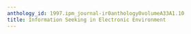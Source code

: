 ```yaml
---
anthology_id: 1997.ipm_journal-ir0anthology0volumeA33A1.10
title: Information Seeking in Electronic Environment
---
```

